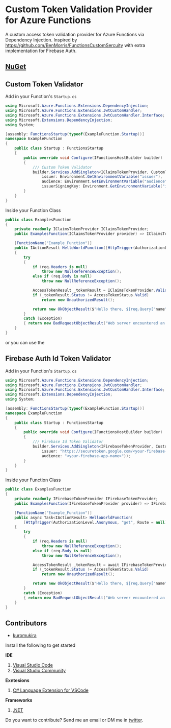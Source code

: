 # Custom Token Validation Provider for Azure Functions
A custom access token validation provider for Azure Functions via Dependency Injection. Inspired by https://github.com/BenMorris/FunctionsCustomSercuity with extra implementation for Firebase Auth.

## [NuGet](https://www.nuget.org/packages/Az.Functions.JwtCustomHandler/)

## Custom Token Validator
Add in your Function's `Startup.cs`
```cs
using Microsoft.Azure.Functions.Extensions.DependencyInjection;
using Microsoft.Azure.Functions.Extensions.JwtCustomHandler;
using Microsoft.Azure.Functions.Extensions.JwtCustomHandler.Interface;
using Microsoft.Extensions.DependencyInjection;
using System;

[assembly: FunctionsStartup(typeof(ExampleFunction.Startup))]
namespace ExampleFunction
{
    public class Startup : FunctionsStartup
    {
        public override void Configure(IFunctionsHostBuilder builder)
        {
            /// Custom Token Validator
            builder.Services.AddSingleton<IClaimsTokenProvider, CustomTokenProvider>(provider => new CustomTokenProvider(
                issuer: Environment.GetEnvironmentVariable("issuer"),
                audience: Environment.GetEnvironmentVariable("audience"),
                issuerSigningKey: Environment.GetEnvironmentVariable("issuerSigningKey")));
        }
    }
}
```
Inside your Function Class
```cs
public class ExamplesFunction
{
    private readonly IClaimsTokenProvider IClaimsTokenProvider;
    public ExamplesFunction(IClaimsTokenProvider provider) => IClaimsTokenProvider = provider;

    [FunctionName("Example_Function")]
    public IActionResult HelloWorldFunction([HttpTrigger(AuthorizationLevel.Anonymous, "get", Route = null)] HttpRequest req)
    {
        try
        {
            if (req.Headers is null)
                throw new NullReferenceException();
            else if (req.Body is null)
                throw new NullReferenceException();

            AccessTokenResult _tokenResult = IClaimsTokenProvider.ValidateToken(req);
            if (_tokenResult.Status != AccessTokenStatus.Valid)
                return new UnauthorizedResult();

            return new OkObjectResult($"Hello there, ${req.Query["name"]}");
        }
        catch (Exception)
        { return new BadRequestObjectResult("Web server encountered an error."); }
    }
}
```

or you can use the

## Firebase Auth Id Token Validator
Add in your Function's `Startup.cs`
```cs
using Microsoft.Azure.Functions.Extensions.DependencyInjection;
using Microsoft.Azure.Functions.Extensions.JwtCustomHandler;
using Microsoft.Azure.Functions.Extensions.JwtCustomHandler.Interface;
using Microsoft.Extensions.DependencyInjection;
using System;

[assembly: FunctionsStartup(typeof(ExampleFunction.Startup))]
namespace ExampleFunction
{
    public class Startup : FunctionsStartup
    {
        public override void Configure(IFunctionsHostBuilder builder)
        {
            /// Firebase Id Token Validator
            builder.Services.AddSingleton<IFirebaseTokenProvider, CustomTokenProvider>(provider => new CustomTokenProvider(
                issuer: "https://securetoken.google.com/<your-firebase-app-name>",
                audience: "<your-firebase-app-name>"));
        }
    }
}
```
Inside your Function Class
```cs
public class ExamplesFunction
{
    private readonly IFirebaseTokenProvider IFirebaseTokenProvider;
    public ExamplesFunction(IFirebaseTokenProvider provider) => IFirebaseTokenProvider = provider;

    [FunctionName("Example_Function")]
    public async Task<IActionResult> HelloWorldFunction(
        [HttpTrigger(AuthorizationLevel.Anonymous, "get", Route = null)] HttpRequest req)
    {
        try
        {
            if (req.Headers is null)
                throw new NullReferenceException();
            else if (req.Body is null)
                throw new NullReferenceException();

            AccessTokenResult _tokenResult = await IFirebaseTokenProvider.ValidateToken(req);
            if (_tokenResult.Status != AccessTokenStatus.Valid)
                return new UnauthorizedResult();

            return new OkObjectResult($"Hello there, ${req.Query["name"]}");
        }
        catch (Exception)
        { return new BadRequestObjectResult("Web server encountered an error."); }
    }
}
```

## Contributors
- [kuromukira](https://www.twitter.com/norgelera)

Install the following to get started

**IDE**
1. [Visual Studio Code](https://code.visualstudio.com/) 
2. [Visual Studio Community](https://visualstudio.microsoft.com/downloads/)

**Exntesions**
1. [C# Language Extension for VSCode](https://marketplace.visualstudio.com/items?itemName=ms-vscode.csharp)

**Frameworks**
1. [.NET](https://www.microsoft.com/net/download)


Do you want to contribute? Send me an email or DM me in [twitter](https://www.twitter.com/norgelera).
